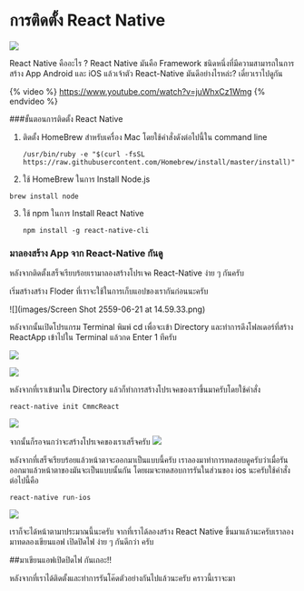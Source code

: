 # การติดตั้ง React Native


![](images/React-native.png)

React Native คืออะไร ? 
React Native มันคือ Framework ชนิดหนึ่งที่มีความสามารถในการสร้าง App Android และ iOS แล้วเจ้าตัว React-Native มันดีอย่างไรหล่ะ? เดี๋ยวเราไปดูกัน


{% video %} https://www.youtube.com/watch?v=juWhxCz1Wmg {% endvideo %}


 ###ขั้นตอนการติดตั้ง React Native


 1. ติดตั้ง HomeBrew สำหรับเครื่อง Mac โดยใช้คำสั่งดังต่อไปนี้ใน command line
 
      ```/usr/bin/ruby -e "$(curl -fsSL https://raw.githubusercontent.com/Homebrew/install/master/install)"```
  
 2. ใช้ HomeBrew ในการ Install Node.js 
 
  ```brew install node```
  
 3. ใช้ npm ในการ Install React Native

    ```npm install -g react-native-cli```
  
 
###  มาลองสร้าง App จาก React-Native กันดู

  หลังจากติดตั้งเสร็จเรียบร้อยเรามาลองสร้างโปรเจค React-Native ง่าย ๆ กันครับ

เริ่มสร้างสร้าง Floder ที่เราจะใช้ในการเก็บแอปของเรากันก่อนนะครับ

![](images/Screen Shot 2559-06-21 at 14.59.33.png)

หลังจากนั้นเปิดโปรแกรม Terminal พิมพ์ cd เพื่อจะเข้า Directory และทำการดึงโฟลเดอร์ที่สร้าง ReactApp เข้าไปใน Terminal แล้วกด Enter 1 ทีครับ

 ![](images/react02.png)
 
 ![](images/React03.png)
 
หลังจากที่เราเข้ามาใน Directory แล้วก็ทำการสร้างโปรเจคของเราขึ้นมาครับโดยใช้คำสั่ง

```react-native init CmmcReact```

![](images/react04.png)

จากนั้นก็รอจนกว่าจะสร้างโปรเจคของเราเสร็จครับ
![](images/React05.png)

หลังจากที่เสร็จเรียบร้อยแล้วหน้าตาจะออกมาเป็นแบบนี้ครับ 
เราลองมาทำการทดสอบดูครับว่าเมื่อรันออกมาแล้วหน้าตาของมันจะเป็นแบบนั้นกัน โดยผมจะทดสอบการรันในส่วนของ ios นะครับใช้คำสั่งต่อไปนี้คือ

```react-native run-ios```


![](images/React06.png)

เราก็จะได้หน้าตามาประมาณนี้นะครับ
จากที่เราได้ลองสร้าง React Native ขึ้นมาแล้วนะครับเราลองมาทดลองเขียนแอฟ เปิดปิดไฟ ง่าย ๆ กันดีกว่า ครับ


##มาเขียนแอฟเปิดปิดไฟ กันเถอะ!!

หลังจากที่เราได้ติดตั้งและทำการรันโค๊ดตัวอย่างกันไปแล้วนะครับ คราวนี้เราจะมา




